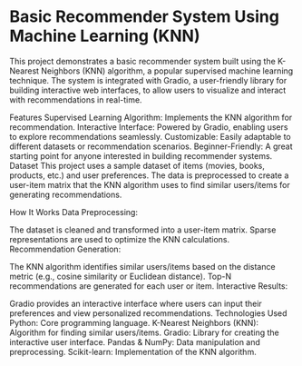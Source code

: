 # Basic Recommender System Using Machine Learning (KNN)
This project demonstrates a basic recommender system built using the K-Nearest Neighbors (KNN) algorithm, a popular supervised machine learning technique. The system is integrated with Gradio, a user-friendly library for building interactive web interfaces, to allow users to visualize and interact with recommendations in real-time.

Features
Supervised Learning Algorithm: Implements the KNN algorithm for recommendation.
Interactive Interface: Powered by Gradio, enabling users to explore recommendations seamlessly.
Customizable: Easily adaptable to different datasets or recommendation scenarios.
Beginner-Friendly: A great starting point for anyone interested in building recommender systems.
Dataset
This project uses a sample dataset of items (movies, books, products, etc.) and user preferences. The data is preprocessed to create a user-item matrix that the KNN algorithm uses to find similar users/items for generating recommendations.

How It Works
Data Preprocessing:

The dataset is cleaned and transformed into a user-item matrix.
Sparse representations are used to optimize the KNN calculations.
Recommendation Generation:

The KNN algorithm identifies similar users/items based on the distance metric (e.g., cosine similarity or Euclidean distance).
Top-N recommendations are generated for each user or item.
Interactive Results:

Gradio provides an interactive interface where users can input their preferences and view personalized recommendations.
Technologies Used
Python: Core programming language.
K-Nearest Neighbors (KNN): Algorithm for finding similar users/items.
Gradio: Library for creating the interactive user interface.
Pandas & NumPy: Data manipulation and preprocessing.
Scikit-learn: Implementation of the KNN algorithm.

